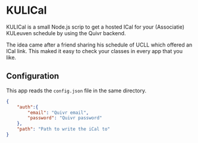 # KULICal
KULICal is a small Node.js scrip to get a hosted ICal for your (Associatie) KULeuven schedule by using the Quivr backend.

The idea came after a friend sharing his schedule of UCLL which offered an ICal link. This maked it easy to check your classes in every app that you like.

## Configuration
This app reads the `config.json` file in the same directory. 
```json
{
    "auth":{
        "email": "Quivr email",
        "password": "Quivr password"
    },
    "path": "Path to write the iCal to"
}
```
